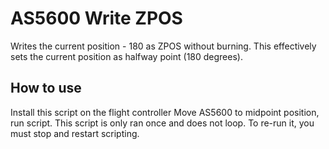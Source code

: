 # AS5600 Write ZPOS

Writes the current position - 180 as ZPOS without burning. This effectively sets the current position as halfway point (180 degrees).

## How to use
Install this script on the flight controller
Move AS5600 to midpoint position, run script.
This script is only ran once and does not loop. To re-run it, you must stop and restart scripting.
